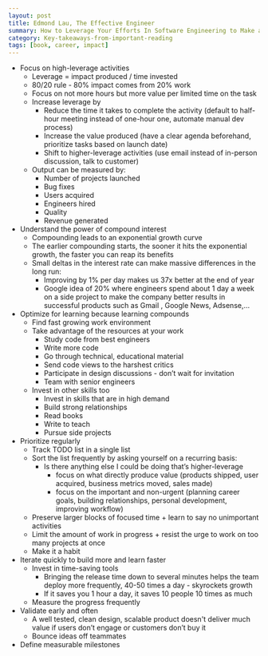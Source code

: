 ```yaml
---
layout: post
title: Edmond Lau, The Effective Engineer
summary: How to Leverage Your Efforts In Software Engineering to Make a Disproportionate and Meaningful Impact
category: Key-takeaways-from-important-reading
tags: [book, career, impact]
---
```


- Focus on high-leverage activities
  - Leverage = impact produced / time invested
  - 80/20 rule - 80% impact comes from 20% work
  - Focus on not more hours but more value per limited time on the task
  - Increase leverage by
    - Reduce the time it takes to complete the activity (default to half-hour meeting instead of one-hour one, automate manual dev process)
    - Increase the value produced (have a clear agenda beforehand, prioritize tasks based on launch date)
    - Shift to higher-leverage activities (use email instead of in-person discussion, talk to customer)
  - Output can be measured by:
    - Number of projects launched
    - Bug fixes
    - Users acquired
    - Engineers hired
    - Quality
    - Revenue generated
- Understand the power of compound interest
  - Compounding leads to an exponential growth curve
  - The earlier compounding starts, the sooner it hits the exponential growth, the faster you can reap its benefits
  - Small deltas in the interest rate can make massive differences in the long run:
    - Improving by 1% per day makes us 37x better at the end of year
    - Google idea of 20% where engineers spend about 1 day a week on a side project to make the company better results in successful products such as Gmail , Google News, Adsense,…
- Optimize for learning because learning compounds
  - Find fast growing work environment
  - Take advantage of the resources at your work
    - Study code from best engineers
    - Write more code
    - Go through technical, educational material
    - Send code views to the harshest critics
    - Participate in design discussions - don’t wait for invitation
    - Team with senior engineers
  - Invest in other skills too
    - Invest in skills that are in high demand
    - Build strong relationships 
    - Read books 
    - Write to teach
    - Pursue side projects
- Prioritize regularly
  - Track TODO list in a single list
  - Sort the list frequently by asking yourself on a recurring basis:
    - Is there anything else I could be doing that’s higher-leverage
      - focus on what directly produce value (products shipped, user acquired, business metrics moved, sales made)
      - focus on the important and non-urgent (planning career goals, building relationships, personal development, improving workflow)
  - Preserve larger blocks of focused time + learn to say no unimportant activities
  - Limit the amount of work in progress + resist the urge to work on too many projects at once
  - Make it a habit
- Iterate quickly to build more and learn faster
  - Invest in time-saving tools
    - Bringing the release time down to several minutes helps the team deploy more frequently, 40-50 times a day - skyrockets growth
    - If it saves you 1 hour a day, it saves 10 people 10 times as much
  - Measure the progress frequently 
- Validate early and often
  - A well tested, clean design, scalable product doesn't deliver much value if users don’t engage or customers don’t buy it
  - Bounce ideas off teammates
- Define measurable milestones 
